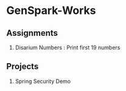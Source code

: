 # GenSpark-Works


## Assignments
 <ol>
     <li>Disarium Numbers : Print first 19 numbers </li>
 </ol>
 
## Projects 
<ol>
    <li> Spring Security Demo </li>
</ol>

